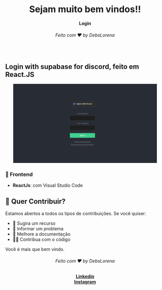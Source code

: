 <div align="center">
  <h1>Sejam muito bem vindos!!</h1>
  <strong>Login</strong>
  <h6>Feito com ❤️ by DebsLorena</h6>
</div>
<br>


## Login with supabase for discord, feito em React.JS

<div align="center">
    <img src="./print.PNG" alt="daily.dev" height="250">
   
</div>


### 🎨 Frontend

*  **ReactJs**: com Visual Studio Code


## 🙌 Quer Contribuir?

Estamos abertos a todos os tipos de contribuições. Se você quiser:
* 🤔 Sugira um recurso
* 🐛 Informar um problema
* 📖 Melhore a documentação
* 👨‍💻 Contribua com o código

Você é mais que bem vindo. 


<div align="center">
    <h6>Feito com ❤️ by DebsLorena</h6>
    <a href="https://www.linkedin.com/in/loredebs/"><strong>Linkedin</strong></a></br>
    <a href="https://www.instagram.com/debslorena/"><strong>Instagram</strong></a>
</div>
